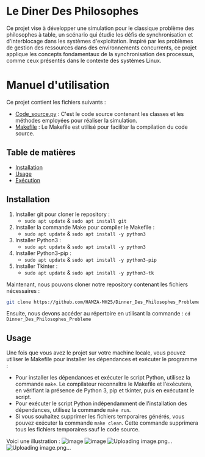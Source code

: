 # Le Diner Des Philosophes

Ce projet vise à développer une simulation pour le classique problème des philosophes à table, un scénario qui étudie les défis de synchronisation et d'interblocage dans les systèmes d'exploitation. Inspiré par les problèmes de gestion des ressources dans des environnements concurrents, ce projet applique les concepts fondamentaux de la synchronisation des processus, comme ceux présentés dans le contexte des systèmes Linux.

# Manuel d'utilisation

Ce projet contient les fichiers suivants :
- [Code_source.py](Code_source.py) : C'est le code source contenant les classes et les méthodes employées pour réaliser la simulation.
- [Makefile](Makefile) : Le Makefile est utilisé pour faciliter la compilation du code source.

## Table de matières

- [Installation](#installation)
- [Usage](#usage)
- [Exécution](#Execution)

## Installation

1) Installer git pour cloner le repository :
   - ```sudo apt update``` & ```sudo apt install git```
2) Installer la commande Make pour compiler le Makefile :
   - ```sudo apt update``` & ```sudo apt install -y python3```
3) Installer Python3  :
   - ```sudo apt update``` & ```sudo apt install -y python3```
4) Installer Python3-pip :
   - ```sudo apt update``` & ```sudo apt install -y python3-pip```
5) Installer Tkinter  :
   - ```sudo apt update``` & ```sudo apt install -y python3-tk```
   
Maintenant, nous pouvons cloner notre repository contenant les fichiers nécessaires :
```bash
git clone https://github.com/HAMZA-MH25/Dinner_Des_Philosophes_Probleme.git
```
Ensuite, nous devons accéder au répertoire en utilisant la commande : ```cd Dinner_Des_Philosophes_Probleme```

## Usage

Une fois que vous avez le projet sur votre machine locale, vous pouvez utiliser le Makefile pour installer les dépendances et exécuter le programme :
- Pour installer les dépendances et exécuter le script Python, utilisez la commande ```make```. Le compilateur reconnaîtra le Makefile et l'exécutera, en vérifiant la présence de Python 3, pip et tkinter, puis en exécutant le script.
- Pour exécuter le script Python indépendamment de l'installation des dépendances, utilisez la commande ```make run```.
- Si vous souhaitez supprimer les fichiers temporaires générés, vous pouvez exécuter la commande ```make clean```. Cette commande supprimera tous les fichiers temporaires sauf le code source.

Voici une illustration : 
![image](https://github.com/HAMZA-MH25/Dinner_Des_Philosophes_Probleme/assets/172443526/f9b724a3-573f-4782-9c90-2cdfe4ac2ec8)
![image](https://github.com/HAMZA-MH25/Dinner_Des_Philosophes_Probleme/assets/172443526/f9b724a3-573f-4782-9c90-2cdfe4ac2ec8)
![Uploading image.png…]()
![Uploading image.png…]()








